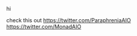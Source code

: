 hi

check this out
https://twitter.com/ParaphreniaAIO
https://twitter.com/MonadAIO

<!---
ganjasavesme/ganjasavesme is a ✨ special ✨ repository because its `README.md` (this file) appears on your GitHub profile.
You can click the Preview link to take a look at your changes.
--->
